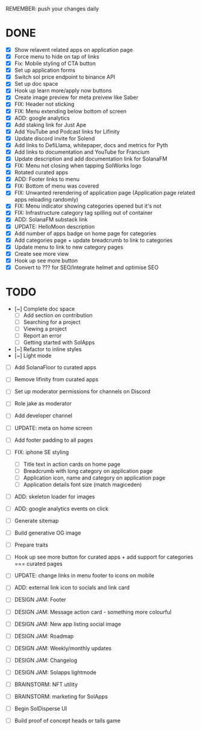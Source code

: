 REMEMBER: push your changes daily

# DONE
- [x] Show relavent related apps on application page
- [x] Force menu to hide on tap of links
- [x] Fix: Mobile styling of CTA button
- [x] Set up application forms
- [x] Switch sol price endpoint to binance API
- [x] Set up doc space 
- [x] Hook up learn more/apply now buttons
- [x] Create image preview for meta preivew like Saber
- [x] FIX: Header not sticking
- [x] FIX: Menu extending below bottom of screen
- [x] ADD: google analytics
- [x] Add staking link for Just Ape
- [x] Add YouTube and Podcast links for Lifinity 
- [x] Update discord invite for Solend
- [x] Add links to DefiLlama, whitepaper, docs and metrics for Pyth
- [x] Add links to documentation and YouTube for Francium
- [x] Update description and add documentation link for SolanaFM
- [x] FIX: Menu not closing when tapping SolWorks logo
- [x] Rotated curated apps
- [x] ADD: Footer links to menu
- [x] FIX: Bottom of menu was covered
- [x] FIX: Unwanted rerendering of application page (Application page related apps reloading randomly)
- [x] FIX: Menu indicator showing categories opened but it's not
- [x] FIX: Infrastructure category tag spilling out of container
- [x] ADD: SolanaFM substack link
- [x] UPDATE: HelloMoon description
- [x] Add number of apps badge on home page for categories
- [x] Add categories page + update breadcrumb to link to categories
- [x] Update menu to link to new category pages
- [x] Create see more view
- [x] Hook up see more button
- [x] Convert to ??? for SEO/Integrate helmet and optimise SEO

# TODO
- [~] Complete doc space
    - [ ] Add section on contribution
    - [ ] Searching for a project
    - [ ] Viewing a project
    - [ ] Report an error
    - [ ] Getting started with SolApps
- [~] Refactor to inline styles
- [~] Light mode
- [ ] Add SolanaFloor to curated apps
- [ ] Remove lifinity from curated apps

- [ ] Set up moderator permissions for channels on Discord
- [ ] Role jake as moderator
- [ ] Add developer channel

- [ ] UPDATE: meta on home screen
- [ ] Add footer padding to all pages
- [ ] FIX: iphone SE styling
    - [ ] Title text in action cards on home page
    - [ ] Breadcrumb with long category on application page
    - [ ] Application icon, name and category on application page
    - [ ] Application details font size (match magiceden)
- [ ] ADD: skeleton loader for images
- [ ] ADD: google analytics events on click

- [ ] Generate sitemap
- [ ] Build generative OG image

- [ ] Prepare traits
- [ ] Hook up see more button for curated apps + add support for categories === curated pages
- [ ] UPDATE: change links in menu footer to icons on mobile
- [ ] ADD: external link icon to socials and link card


- [ ] DESIGN JAM: Footer
- [ ] DESIGN JAM: Message action card - something more colourful
- [ ] DESIGN JAM: New app listing social image
- [ ] DESIGN JAM: Roadmap
- [ ] DESIGN JAM: Weekly/monthly updates
- [ ] DESIGN JAM: Changelog
- [ ] DESIGN JAM: Solapps lightmode

- [ ] BRAINSTORM: NFT utility
- [ ] BRAINSTORM: marketing for SolApps

- [ ] Begin SolDisperse UI
- [ ] Build proof of concept heads or tails game